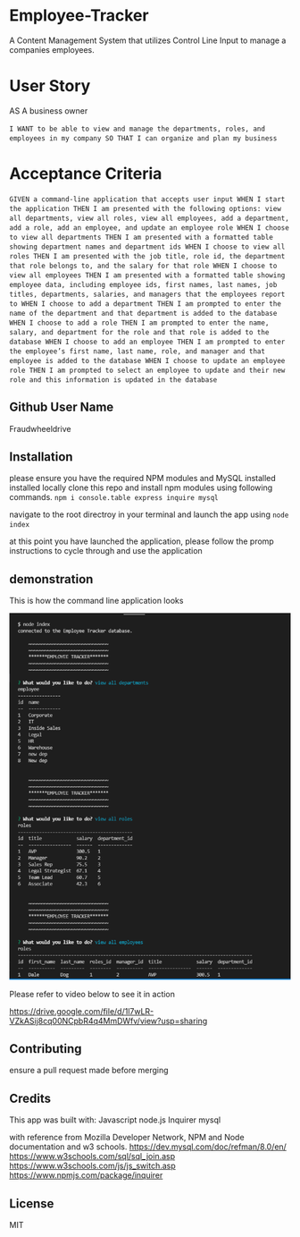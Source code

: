 # Employee-Tracker
A Content Management System that utilizes Control Line Input to manage a companies employees. 

# User Story 
AS A business owner

`I WANT to be able to view and manage the departments, roles, and employees in my company
SO THAT I can organize and plan my business`


# Acceptance Criteria 
`GIVEN a command-line application that accepts user input
WHEN I start the application
THEN I am presented with the following options: view all departments, view all roles, view all employees, add a department, add a role, add an employee, and update an employee role
WHEN I choose to view all departments
THEN I am presented with a formatted table showing department names and department ids
WHEN I choose to view all roles
THEN I am presented with the job title, role id, the department that role belongs to, and the salary for that role
WHEN I choose to view all employees
THEN I am presented with a formatted table showing employee data, including employee ids, first names, last names, job titles, departments, salaries, and managers that the employees report to
WHEN I choose to add a department
THEN I am prompted to enter the name of the department and that department is added to the database
WHEN I choose to add a role
THEN I am prompted to enter the name, salary, and department for the role and that role is added to the database
WHEN I choose to add an employee
THEN I am prompted to enter the employee’s first name, last name, role, and manager and that employee is added to the database
WHEN I choose to update an employee role
THEN I am prompted to select an employee to update and their new role and this information is updated in the database `

## Github User Name
Fraudwheeldrive

## Installation
please ensure you have the required NPM modules and MySQL installed installed locally 
clone this repo and install npm modules using following commands. 
`npm i console.table express inquire mysql`

navigate to the root directroy in your terminal and launch the app using 
`node index`

at this point you have launched the application, please follow the promp instructions 
to cycle through and use the application 

## demonstration

This is how the command line application looks

![alt text](https://github.com/fraudwheeldrive/Employee-Tracker/blob/main/assets/images/Employee%20Tracker%20screen.PNG)

Please refer to video below to see it in action

https://drive.google.com/file/d/1l7wLR-VZkASij8cq00NCpbR4q4MmDWfv/view?usp=sharing


## Contributing
 ensure a pull request made before merging 


## Credits
This app was built with:
Javascript 
node.js 
Inquirer 
mysql 


with reference from Mozilla Developer Network, NPM and Node documentation and w3 schools.
https://dev.mysql.com/doc/refman/8.0/en/
https://www.w3schools.com/sql/sql_join.asp
https://www.w3schools.com/js/js_switch.asp
https://www.npmjs.com/package/inquirer

## License
MIT
